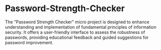 # Password-Strength-Checker
The "Password Strength Checker" micro project is designed to enhance understanding and implementation of fundamental principles of information security. It offers a user-friendly interface to assess the robustness of passwords, providing educational feedback and guided suggestions for password improvement.
